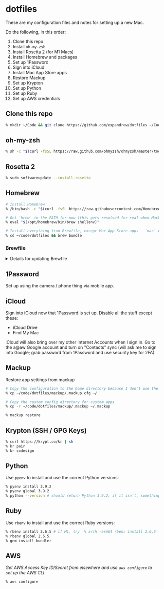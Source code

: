 # dotfiles

These are my configuration files and notes for setting up a new Mac.

Do the following, in this order:

1. Clone this repo
1. Install `oh-my-zsh`
1. Install Rosetta 2 (for M1 Macs)
1. Install Homebrew and packages
1. Set up 1Password
1. Sign into iCloud
1. Install Mac App Store apps
1. Restore Mackup
1. Set up Krypton
1. Set up Python
1. Set up Ruby
1. Set up AWS credentials

## Clone this repo

```zsh
% mkdir ~/Code && git clone https://github.com/expandrew/dotfiles ~/Code/dotfiles
```

## oh-my-zsh

```zsh
% sh -c "$(curl -fsSL https://raw.github.com/ohmyzsh/ohmyzsh/master/tools/install.sh)"
```

## Rosetta 2

```zsh
% sudo softwareupdate --install-rosetta
```

## Homebrew

```zsh
# Install Homebrew
% /bin/bash -c "$(curl -fsSL https://raw.githubusercontent.com/Homebrew/install/master/install.sh)"

# Get `brew` in the PATH for now (this gets resolved for real when Mackup restores my .zshrc below)
% eval "$(/opt/homebrew/bin/brew shellenv)"

# Install everything from Brewfile, except Mac App Store apps - `mas` won't work yet, because I haven't signed into iCloud at this point - this has a dependency on 1Password step to get the password, so we'll re-run `brew bundle` again below after 1Password and iCloud are set up.
% cd ~/code/dotfiles && brew bundle
```

### Brewfile

<details>
<summary>Details for updating Brewfile</summary>

This is how I update the Brewfile when I install/uninstall something:

```zsh
% cd ~/code/dotfiles && brew bundle dump -f
# Then commit the changes to this repo, etc.
```

I just do this periodically and commit it, it's not automated but the command handles the file for me so I don't have to handwrite it

</details>

## 1Password

Set up using the camera / phone thing via mobile app.

## iCloud

Sign into iCloud now that 1Password is set up. Disable all the stuff except these:

- iCloud Drive
- Find My Mac

iCloud will also bring over my other Internet Accounts when I sign in. Go to the a@aw Google account and turn on "Contacts" sync (will ask me to sign into Google; grab password from 1Password and use security key for 2FA)

## Mackup

Restore app settings from mackup

```zsh
# Copy the configuration to the home directory because I don't use the default
% cp ~/code/dotfiles/mackup/.mackup.cfg ~/

# Copy the custom config directory for custom apps
% cp -r ~/code/dotfiles/mackup/.mackup ~/.mackup

% mackup restore
```

## Krypton (SSH / GPG Keys)

```zsh
% curl https://krypt.co/kr | sh
% kr pair
% kr codesign
```

## Python

Use `pyenv` to install and use the correct Python versions:

```zsh
% pyenv install 3.9.2
% pyenv global 3.9.2
% python --version # should return Python 3.9.2; if it isn't, something is wrong
```

## Ruby

Use `rbenv` to install and use the correct Ruby versions:

```zsh
% rbenv install 2.6.5 # if M1, try `% arch -arm64 rbenv install 2.6.5`
% rbenv global 2.6.5
% gem install bundler
```

## AWS

_Get AWS Access Key ID/Secret from elsewhere and use `aws configure` to set up the AWS CLI_

```zsh
% aws configure
```
